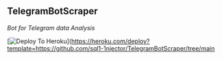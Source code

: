 <h2><b>TelegramBotScraper</b></h2>
<i>Bot for Telegram data Analysis</i>

[![Deploy To Heroku](https://www.herokucdn.com/deploy/button.svg)](https://heroku.com/deploy?template=https://github.com/sql1-1njector/TelegramBotScraper/tree/main
